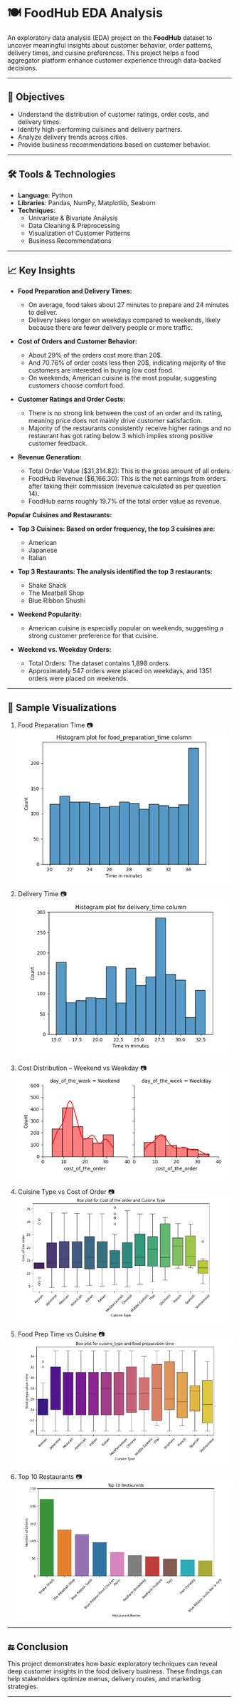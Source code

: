 # 🍽️ FoodHub EDA Analysis

An exploratory data analysis (EDA) project on the **FoodHub** dataset to uncover meaningful insights about customer behavior, order patterns, delivery times, and cuisine preferences. This project helps a food aggregator platform enhance customer experience through data-backed decisions.

---

## 📌 Objectives

- Understand the distribution of customer ratings, order costs, and delivery times.
- Identify high-performing cuisines and delivery partners.
- Analyze delivery trends across cities.
- Provide business recommendations based on customer behavior.

---

## 🛠️ Tools & Technologies

- **Language**: Python
- **Libraries**: Pandas, NumPy, Matplotlib, Seaborn
- **Techniques**:
  - Univariate & Bivariate Analysis
  - Data Cleaning & Preprocessing
  - Visualization of Customer Patterns
  - Business Recommendations

---

## 📈 Key Insights

- **Food Preparation and Delivery Times:**
  - On average, food takes about 27 minutes to prepare and 24 minutes to deliver.
  - Delivery takes longer on weekdays compared to weekends, likely because there are fewer delivery people or more traffic.

- **Cost of Orders and Customer Behavior:**
  - About 29% of the orders cost more than 20$.
  - And 70.76% of order costs less then 20$, indicating majority of the customers are interested in buying low cost food.
  - On weekends, American cuisine is the most popular, suggesting customers choose comfort food.

- **Customer Ratings and Order Costs:**
  - There is no strong link between the cost of an order and its rating, meaning price does not mainly drive customer satisfaction.
  - Majority of the restaurants consistently receive higher ratings and no restaurant has got rating below 3 which implies strong positive customer feedback.

- **Revenue Generation:**
  - Total Order Value ($31,314.82): This is the gross amount of all orders.
  - FoodHub Revenue ($6,166.30): This is the net earnings from orders after taking their commission (revenue calculated as per question 14).
  - FoodHub earns roughly 19.7% of the total order value as revenue.

**Popular Cuisines and Restaurants:**

- **Top 3 Cuisines: Based on order frequency, the top 3 cuisines are:**
  - American
  - Japanese
  - Italian

- **Top 3 Restaurants: The analysis identified the top 3 restaurants:**
  - Shake Shack
  - The Meatball Shop
  - Blue Ribbon Shushi

- **Weekend Popularity:**
  - American cuisine is especially popular on weekends, suggesting a strong customer preference for that cuisine.

- **Weekend vs. Weekday Orders:**
  - Total Orders: The dataset contains 1,898 orders.
  - Approximately 547 orders were placed on weekdays, and 1351 orders were placed on weekends.


---

## 🧪 Sample Visualizations

1. Food Preparation Time
📷 ![Food Prep Time](images/food_prep_time.PNG)

2. Delivery Time
📷 ![Delivery Time](images/delivery_time.PNG)

3. Cost Distribution – Weekend vs Weekday
📷 ![Cost of Order - Weekend vs Weekday](images/cost_of_order.PNG)

4. Cuisine Type vs Cost of Order
📷 ![Cost by Cuisine](images/cost_order_&_cuisine_type.PNG)

5. Food Prep Time vs Cuisine
📷 ![Prep Time by Cuisine](images/food_prep_time_&_cuisine_type.PNG)

6. Top 10 Restaurants
📷 ![Top Restaurants](images/top_10_rest.PNG)

---

## 🔚 Conclusion

This project demonstrates how basic exploratory techniques can reveal deep customer insights in the food delivery business. These findings can help stakeholders optimize menus, delivery routes, and marketing strategies.

---
